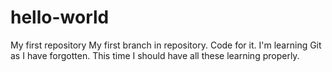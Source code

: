 # hello-world
My first repository
My first branch in repository. Code for it.
I'm learning Git as I have forgotten. This time I should have all these learning properly.
